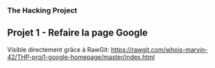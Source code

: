 ### The Hacking Project
## Projet 1 - Refaire la page Google

Visible directement grâce à RawGit:
https://rawgit.com/whois-marvin-42/THP-proj1-google-homepage/master/index.html

